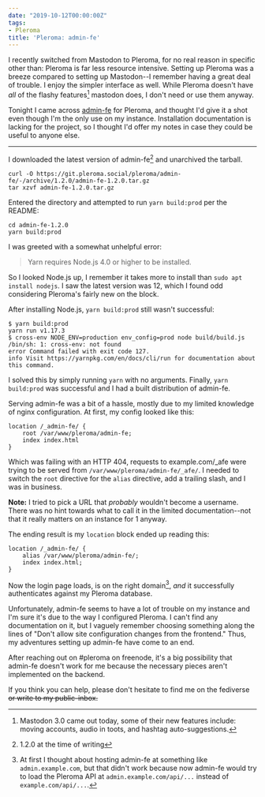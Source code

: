 ```yaml
---
date: "2019-10-12T00:00:00Z"
tags:
- Pleroma
title: 'Pleroma: admin-fe'
---
```


I recently switched from Mastodon to Pleroma, for no real reason in
specific other than: Pleroma is far less resource intensive.
Setting up Pleroma was a breeze compared to setting up Mastodon--I
remember having a great deal of trouble. I enjoy the simpler
interface as well. While Pleroma doesn't have *all* of the flashy
features[^1] mastodon does, I don't need or use them anyway.

Tonight I came across [admin-fe][admin-fe] for Pleroma, and thought I'd
give it a shot even though I'm the only use on my instance. Installation
documentation is lacking for the project, so I thought I'd offer my
notes in case they could be useful to anyone else.

---

I downloaded the latest version of admin-fe[^2] and unarchived the
tarball.

```text
curl -O https://git.pleroma.social/pleroma/admin-fe/-/archive/1.2.0/admin-fe-1.2.0.tar.gz
tar xzvf admin-fe-1.2.0.tar.gz
```

Entered the directory and attempted to run `yarn build:prod` per the
README:

```text
cd admin-fe-1.2.0
yarn build:prod
```

I was greeted with a somewhat unhelpful error:

> Yarn requires Node.js 4.0 or higher to be installed.

So I looked Node.js up, I remember it takes more to install than `sudo
apt install nodejs`. I saw the latest version was 12, which I found odd
considering Pleroma's fairly new on the block.

After installing Node.js, `yarn build:prod` still wasn't successful:

```text
$ yarn build:prod
yarn run v1.17.3
$ cross-env NODE_ENV=production env_config=prod node build/build.js
/bin/sh: 1: cross-env: not found
error Command failed with exit code 127.
info Visit https://yarnpkg.com/en/docs/cli/run for documentation about this command.
```

I solved this by simply running `yarn` with no arguments. Finally,
`yarn build:prod` was successful and I had a built distribution of
admin-fe.

Serving admin-fe was a bit of a hassle, mostly due to my limited
knowledge of nginx configuration. At first, my config looked like this:

```nginx
location /_admin-fe/ {
    root /var/www/pleroma/admin-fe;
    index index.html
}
```

Which was failing with an HTTP 404, requests to example.com/_afe were
trying to be served from `/var/www/pleroma/admin-fe/_afe/`. I needed to
switch the `root` directive for the `alias` directive, add a trailing
slash, and I was in business.

**Note:** I tried to pick a URL that *probably* wouldn't become a
username. There was no hint towards what to call it in the limited
documentation--not that it really matters on an instance for 1 anyway.

The ending result is my `location` block ended up reading this:

```nginx
location /_admin-fe/ {
    alias /var/www/pleroma/admin-fe/;
    index index.html;
}
```

Now the login page loads, is on the right domain[^3], *and* it
successfully authenticates against my Pleroma database.

Unfortunately, admin-fe seems to have a lot of trouble on my instance
and I'm sure it's due to the way I configured Pleroma. I can't find any
documentation on it, but I vaguely remember choosing something along the
lines of "Don't allow site configuration changes from the frontend."
Thus, my adventures setting up admin-fe have come to an end.

After reaching out on #pleroma on freenode, it's a big possibility that
admin-fe doesn't work for me because the necessary pieces aren't
implemented on the backend.

If you think you can help, please don't hesitate to find me on the
fediverse ~~or write to my public-inbox.~~

[admin-fe]: https://git.pleroma.social/pleroma/admin-fe

[^1]: Mastodon 3.0 came out today, some of their new features include:
    moving accounts, audio in toots, and hashtag auto-suggestions.

[^2]: 1.2.0 at the time of writing

[^3]: At first I thought about hosting admin-fe at something like
    `admin.example.com`, but that didn't work because now admin-fe would
    try to load the Pleroma API at `admin.example.com/api/...` instead
    of `example.com/api/...`.
